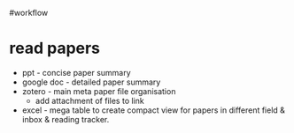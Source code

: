 \#workflow

# read papers

* ppt - concise paper summary
* google doc - detailed paper summary
* zotero - main meta paper file organisation 
  * add attachment of files to link
* excel - mega table to create compact view for papers in different field & inbox & reading tracker.